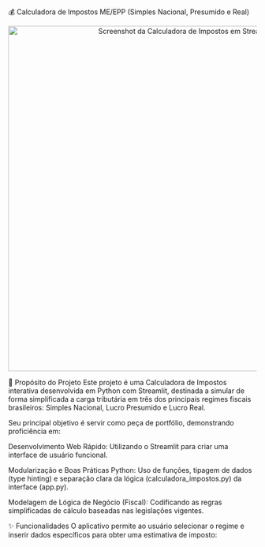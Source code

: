 💰 Calculadora de Impostos ME/EPP (Simples Nacional, Presumido e Real)
<p align="center">
<img src="URL_DA_SUA_IMAGEM_DE_DEMONSTRACAO.png" alt="Screenshot da Calculadora de Impostos em Streamlit" width="700">
</p>

🚀 Propósito do Projeto
Este projeto é uma Calculadora de Impostos interativa desenvolvida em Python com Streamlit, destinada a simular de forma simplificada a carga tributária em três dos principais regimes fiscais brasileiros: Simples Nacional, Lucro Presumido e Lucro Real.

Seu principal objetivo é servir como peça de portfólio, demonstrando proficiência em:

Desenvolvimento Web Rápido: Utilizando o Streamlit para criar uma interface de usuário funcional.

Modularização e Boas Práticas Python: Uso de funções, tipagem de dados (type hinting) e separação clara da lógica (calculadora_impostos.py) da interface (app.py).

Modelagem de Lógica de Negócio (Fiscal): Codificando as regras simplificadas de cálculo baseadas nas legislações vigentes.

✨ Funcionalidades
O aplicativo permite ao usuário selecionar o regime e inserir dados específicos para obter uma estimativa de imposto:
